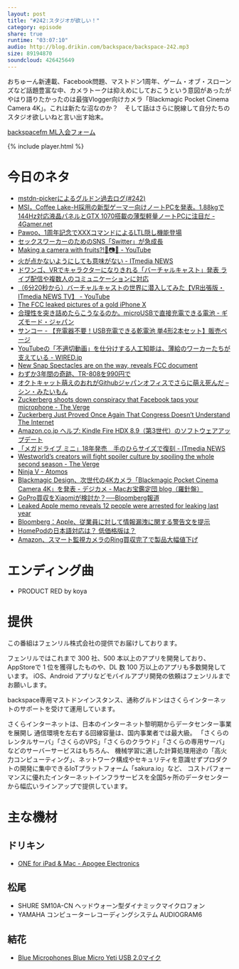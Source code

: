 ```yaml
---
layout: post
title: "#242:スタジオが欲しい！"
category: episode
share: true
runtime: "03:07:10"
audio: http://blog.drikin.com/backspace/backspace-242.mp3
size: 89194870
soundcloud: 426425649
---
```


おちゅーん新連載、Facebook問題、マストドン1周年、ゲーム・オブ・スローンズなど話題豊富な中、カメラトークは抑えめにしておこうという意図があったがやはり語りたかったのは最強Vlogger向けカメラ「Blackmagic Pocket Cinema Camera 4K」。これは新たな沼なのか？　そして話はさらに脱線して自分たちのスタジオ欲しいねと言い出す始末。

[backspacefm ML入会フォーム](http://backspace.us11.list-manage.com/subscribe?u=09c933bd3997c1d16dbed156a&id=84b6529b91)

{% include player.html %}

# 今日のネタ
* [mstdn-pickerによるグルドン過去ログ(#242)](https://rbtnn.github.io/mstdn-picker/?instance=mstdn.guru&since_id=99855827345388494&max_id=99856597566928870)
* [MSI，Coffee Lake-H採用の新型ゲーマー向けノートPCを発表。1.88kgで144Hz対応液晶パネルとGTX 1070搭載の薄型軽量ノートPCに注目だ - 4Gamer.net](http://www.4gamer.net/games/118/G011863/20180411108/)
* [Pawoo、1周年記念でXXXコマンドによるLTL隠し機能登場](http://www.itmedia.co.jp/news/articles/1804/14/news023.html)
* [セックスワーカーのためのSNS「Switter」が急成長](http://www.itmedia.co.jp/news/articles/1804/12/news077.html)
* [Making a camera with fruits?!🍉📷🍈 - YouTube](https://www.youtube.com/watch?v=JA1IO7fzJ9s)
* [火が点かないようにしても意味がない - ITmedia NEWS](http://www.itmedia.co.jp/news/articles/1804/11/news103.html)
* [ドワンゴ、VRでキャラクターになりきれる「バーチャルキャスト」発表 ライブ配信や複数人のコミュニケーションに対応](http://www.itmedia.co.jp/news/articles/1804/13/news137.html)
* [（6分20秒から）バーチャルキャストの世界に潜入してみた【VR出張版・ITmedia NEWS TV】 - YouTube](https://www.youtube.com/watch?v=P66BNMuee7A)
* [The FCC leaked pictures of a gold iPhone X](https://www.engadget.com/2018/04/13/fcc-leaks-gold-iphone-x/)
* [合理性を突き詰めたらこうなるのか。microUSBで直接充電できる電池 - ギズモード・ジャパン](https://www.gizmodo.jp/2018/04/microusb-battery.html)
* [サンコー - 【充電器不要！USB充電できる乾電池 単4形2本セット】販売ページ](https://www.thanko.jp/shopdetail/000000003048/)
* [YouTubeの「不適切動画」を仕分けする人工知能は、薄給のワーカーたちが支えている - WIRED.jp](https://wired.jp/2018/04/12/youtube-mechanical-turk-content/)
* [New Snap Spectacles are on the way, reveals FCC document](https://www.fastcompany.com/40557476/new-snap-spectacles-are-on-the-way-reveals-fcc-document?partner=feedburner&utm_source=feedburner&utm_medium=feed&utm_campaign=feedburner+fastcompany&utm_content=feedburner)
* [わずか3年間の奇跡、TR-808を990円で](http://www.itmedia.co.jp/news/articles/1804/10/news047.html)
* [オクトキャット萌えのおれがGithubジャパンオフィスでさらに萌え死んだ – シン・みたいもん](https://mitaimon.com/%E3%82%AA%E3%82%AF%E3%83%88%E3%82%AD%E3%83%A3%E3%83%83%E3%83%88%E8%90%8C%E3%81%88%E3%81%AE%E3%81%8A%E3%82%8C%E3%81%8Cgithub%E3%82%B8%E3%83%A3%E3%83%91%E3%83%B3%E3%82%AA%E3%83%95%E3%82%A3%E3%82%B9%E3%81%A7%E3%81%95%E3%82%89%E3%81%AB%E8%90%8C%E3%81%88%E6%AD%BB%E3%82%93%E3%81%A0-781eee6a28e2)
* [Zuckerberg shoots down conspiracy that Facebook taps your microphone - The Verge](https://www.theverge.com/2018/4/10/17221478/zuckerberg-facebook-senate-listening-tapping-microphone)
* [Zuckerberg Just Proved Once Again That Congress Doesn’t Understand The Internet](https://www.fastcompany.com/40557799/zuckerberg-just-proved-once-again-that-congress-doesnt-understand-the-internet?partner=feedburner&utm_source=feedburner&utm_medium=feed&utm_campaign=feedburner+fastcompany&utm_content=feedburner)
* [Amazon.co.jp ヘルプ: Kindle Fire HDX 8.9（第3世代）のソフトウェアアップデート](https://www.amazon.co.jp/gp/help/customer/display.html/?nodeId=201357220)
* [「メガドライブ ミニ」18年発売　手のひらサイズで復刻 - ITmedia NEWS](http://www.itmedia.co.jp/news/articles/1804/14/news026.html)
* [Westworld’s creators will fight spoiler culture by spoiling the whole second season - The Verge](https://www.theverge.com/2018/4/9/17216640/westworld-season-2-hbo-spoilers-reddit-ama-jonathan-nolan-lisa-joy)
* [Ninja V - Atomos](https://www.atomos.com/ninjav)
* [Blackmagic Design、次世代の4Kカメラ「Blackmagic Pocket Cinema Camera 4K」を発表 - デジカメ - Macお宝鑑定団 blog（羅針盤）](http://www.macotakara.jp/blog/digital_camera/entry-34769.html)
* [GoPro買収をXiaomiが検討か？──Bloomberg報道](http://www.itmedia.co.jp/news/articles/1804/13/news072.html)
* [Leaked Apple memo reveals 12 people were arrested for leaking last year](https://www.engadget.com/2018/04/13/apple-memo-urges-employees-stop-leaking/)
* [Bloomberg：Apple、従業員に対して情報漏洩に関する警告文を提示](http://www.macotakara.jp/blog/news/entry-34799.html)
* [HomePodの日本語対応は？ 低価格版は？](http://www.itmedia.co.jp/news/articles/1804/13/news060.html)
* [Amazon、スマート監視カメラのRing買収完了で製品大幅値下げ](http://www.itmedia.co.jp/news/articles/1804/13/news070.html)

# エンディング曲
* PRODUCT RED by koya

# 提供

この番組はフェンリル株式会社の提供でお届けしております。

フェンリルではこれまで 300 社、500 本以上のアプリを開発しており、AppStoreで 1 位を獲得したものや、DL 数 100 万以上のアプリも多数開発しています。
iOS、Android アプリなどモバイルアプリ開発の依頼はフェンリルまでお願いします。

backspace専用マストドンインスタンス、通称グルドンはさくらインターネットのサポートを受けて運用しています。

さくらインターネットは、日本のインターネット黎明期からデータセンター事業を展開し
通信環境を左右する回線容量は、国内事業者では最大級。
「さくらのレンタルサーバ」「さくらのVPS」「さくらのクラウド」「さくらの専用サーバ」などのサーバーサービスはもちろん、
機械学習に適した計算処理用途の「高火力コンピューティング」、ネットワーク構成やセキュリティを意識せずプロダクトの開発に集中できるIoTプラットフォーム「sakura.io」など、
コストパフォーマンスに優れたインターネットインフラサービスを全国5ヶ所のデータセンターから幅広いラインアップで提供しています。

# 主な機材

## ドリキン
* [ONE for iPad & Mac - Apogee Electronics](http://amzn.to/2DJVyyj)

## 松尾
* SHURE  SM10A-CN ヘッドウォーン型ダイナミックマイクロフォン
* YAMAHA コンピューターレコーディングシステム AUDIOGRAM6

## 結花
* [Blue Microphones Blue Micro Yeti USB 2.0マイク](http://www.bluedesigns.jp/products/yeti/)


